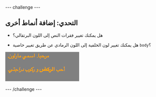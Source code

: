 \--- challenge \---

## التحدي: إضافة أنماط أخرى

+ هل يمكنك تغيير فقرات النص إلى اللون البرتقالي؟

+ هل يمكنك تغيير لون الخلفية إلى اللون الرمادي عن طريق تغيير خاصية `body`؟

![لقطة الشاشة](images/birthday-more-style.png)

\--- /challenge \---